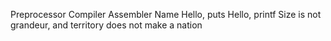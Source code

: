 Preprocessor Compiler Assembler Name Hello, puts  Hello, printf  Size is not grandeur, and territory does not make a nation
